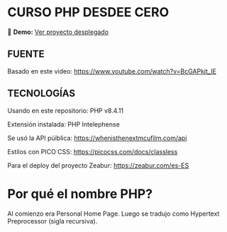 # CURSO PHP DESDEE CERO

🔗 **Demo:** [Ver proyecto desplegado](https://mel-php.zeabur.app/)

## FUENTE

Basado en este video: https://www.youtube.com/watch?v=BcGAPkjt_IE

## TECNOLOGÍAS

Usando en este repositorio: PHP v8.4.11

Extensión instalada: PHP Intelephense

Se usó la API púiblica: https://whenisthenextmcufilm.com/api

Estilos con PICO CSS: https://picocss.com/docs/classless

Para el deploy del proyecto Zeabur: https://zeabur.com/es-ES

# Por qué el nombre PHP?

Al comienzo era Personal Home Page.
Luego se tradujo como Hypertext Preprocessor (sigla recursiva).
